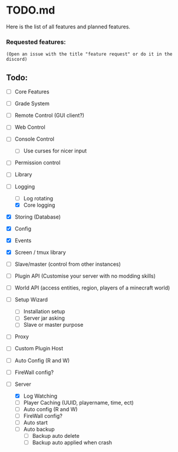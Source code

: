 # TODO.md

Here is the list of all features and
planned features.


### Requested features:
    (Open an issue with the title "feature request" or do it in the discord)



## Todo:

 - [ ]  Core Features
   - [ ] Grade System
   - [ ] Remote Control (GUI client?) 
   - [ ] Web Control
   - [ ] Console Control
     - [ ] Use curses for nicer input
   - [ ] Permission control 
   
 - [ ]  Library
   - [ ] Logging 
     - [ ] Log rotating
     - [x] Core logging
   - [x] Storing (Database)
   - [x] Config
   - [x] Events
   - [x] Screen / tmux library
   - [ ] Slave/master (control from other instances) 

 - [ ] Plugin API (Customise your server with no modding skills) 
 - [ ] World API (access entities, region, players of a minecraft world) 


 - [ ] Setup Wizard
   - [ ] Installation setup
   - [ ] Server jar asking
   - [ ] Slave or master purpose

 - [ ]  Proxy
   - [ ] Custom Plugin Host
   - [ ] Auto Config (R and W)
   - [ ] FireWall config?


 - [ ] Server
   - [x] Log Watching
   - [ ] Player Caching (UUID, playername, time, ect)
   - [ ] Auto config (R and W)
   - [ ] FireWall config?
   - [ ] Auto start
   - [ ] Auto backup
     - [ ] Backup auto delete
     - [ ] Backup auto applied when crash